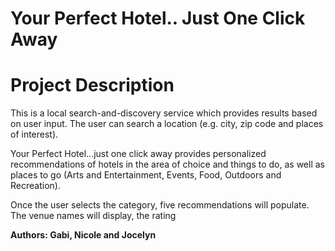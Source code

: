 # Your Perfect Hotel.. Just One Click Away
<h1>Project Description</h1>

<p>This is a local search-and-discovery service which provides results based on user input. The user can search a location (e.g. city, zip code and places of interest). </p>

<p>Your Perfect Hotel...just one click away provides personalized recommendations of hotels in the area of choice and things to do, as well as places to go (Arts and Entertainment, Events, Food, Outdoors and Recreation).</p>

<p>Once the user selects the category, five recommendations will populate.  The venue names will display, the rating 


<strong>Authors: Gabi, Nicole and Jocelyn </strong>
